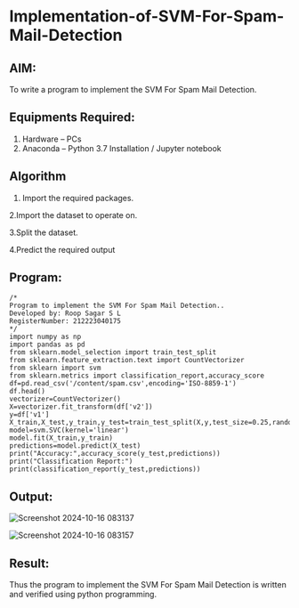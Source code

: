 # Implementation-of-SVM-For-Spam-Mail-Detection

## AIM:
To write a program to implement the SVM For Spam Mail Detection.

## Equipments Required:
1. Hardware – PCs
2. Anaconda – Python 3.7 Installation / Jupyter notebook

## Algorithm
1. Import the required packages.

2.Import the dataset to operate on.

3.Split the dataset.

4.Predict the required output

## Program:
```
/*
Program to implement the SVM For Spam Mail Detection..
Developed by: Roop Sagar S L
RegisterNumber: 212223040175  
*/
import numpy as np
import pandas as pd
from sklearn.model_selection import train_test_split
from sklearn.feature_extraction.text import CountVectorizer
from sklearn import svm
from sklearn.metrics import classification_report,accuracy_score
df=pd.read_csv('/content/spam.csv',encoding='ISO-8859-1')
df.head()
vectorizer=CountVectorizer()
X=vectorizer.fit_transform(df['v2'])
y=df['v1']
X_train,X_test,y_train,y_test=train_test_split(X,y,test_size=0.25,random_state=42)
model=svm.SVC(kernel='linear')
model.fit(X_train,y_train)
predictions=model.predict(X_test)
print("Accuracy:",accuracy_score(y_test,predictions))
print("Classification Report:")
print(classification_report(y_test,predictions))
```


## Output:

![Screenshot 2024-10-16 083137](https://github.com/user-attachments/assets/3b172ebb-4158-4a2a-bba1-3b8026cd0455)

![Screenshot 2024-10-16 083157](https://github.com/user-attachments/assets/294a9ec4-e892-406d-b0a7-9a4ba9a9a90d)

## Result:
Thus the program to implement the SVM For Spam Mail Detection is written and verified using python programming.
